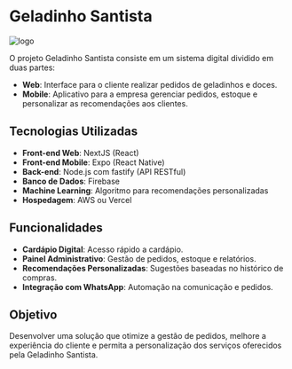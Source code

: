 # Geladinho Santista

![logo](https://github.com/user-attachments/assets/8742a196-896e-4879-b24c-0c5b1799ff65)

O projeto Geladinho Santista consiste em um sistema digital dividido em duas partes:

- **Web**: Interface para o cliente realizar pedidos de geladinhos e doces.
- **Mobile**: Aplicativo para a empresa gerenciar pedidos, estoque e personalizar as recomendações aos clientes.

## Tecnologias Utilizadas

- **Front-end Web**: NextJS (React)
- **Front-end Mobile**: Expo (React Native)
- **Back-end**: Node.js com fastify (API RESTful)
- **Banco de Dados**: Firebase
- **Machine Learning**: Algoritmo para recomendações personalizadas
- **Hospedagem**: AWS ou Vercel

## Funcionalidades

- **Cardápio Digital**: Acesso rápido a cardápio.
- **Painel Administrativo**: Gestão de pedidos, estoque e relatórios.
- **Recomendações Personalizadas**: Sugestões baseadas no histórico de compras.
- **Integração com WhatsApp**: Automação na comunicação e pedidos.

## Objetivo

Desenvolver uma solução que otimize a gestão de pedidos, melhore a experiência do cliente e permita a personalização dos serviços oferecidos pela Geladinho Santista.
